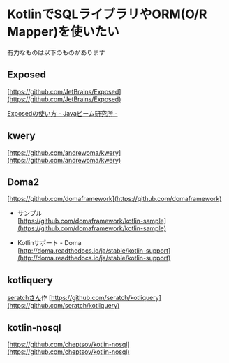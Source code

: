 

# KotlinでSQLライブラリやORM(O/R Mapper)を使いたい

有力なものは以下のものがあります


## Exposed
[https://github.com/JetBrains/Exposed](https://github.com/JetBrains/Exposed)

[Exposedの使い方 - Javaビーム研究所 - ](http://blog.orekyuu.net/?p=484)

## kwery
[https://github.com/andrewoma/kwery](https://github.com/andrewoma/kwery)

## Doma2
[https://github.com/domaframework](https://github.com/domaframework)

* サンプル  
[https://github.com/domaframework/kotlin-sample](https://github.com/domaframework/kotlin-sample)

* Kotlinサポート - Doma  
[http://doma.readthedocs.io/ja/stable/kotlin-support](http://doma.readthedocs.io/ja/stable/kotlin-support)


## kotliquery

[seratchさん](https://github.com/seratch)作
[https://github.com/seratch/kotliquery](https://github.com/seratch/kotliquery)


## kotlin-nosql

[https://github.com/cheptsov/kotlin-nosql](https://github.com/cheptsov/kotlin-nosql)


